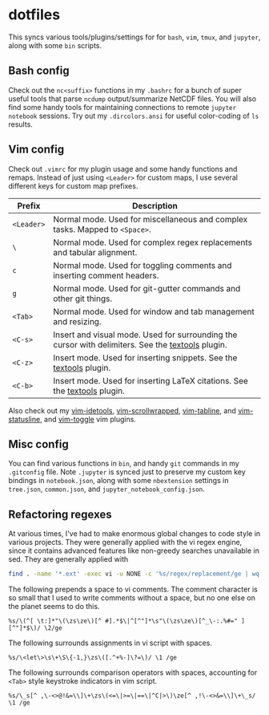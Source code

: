 # dotfiles
This syncs various tools/plugins/settings for for `bash`, `vim`, `tmux`, and `jupyter`, along with some `bin` scripts.

## Bash config
Check out the `nc<suffix>` functions in my `.bashrc` for a bunch of super useful tools that parse `ncdump` output/summarize NetCDF files. You will also find some handy tools for maintaining connections to remote `jupyter notebook` sessions.
Try out my `.dircolors.ansi` for useful color-coding of `ls` results. 

## Vim config
Check out `.vimrc` for my plugin usage and some handy functions and remaps. Instead of
just using `<Leader>` for custom maps, I use several different keys for custom
map prefixes.

| Prefix | Description |
| ---- | ---- |
| `<Leader>` | Normal mode. Used for miscellaneous and complex tasks. Mapped to `<Space>`. |
| `\` | Normal mode. Used for complex regex replacements and tabular alignment. |
| `c` | Normal mode. Used for toggling comments and inserting comment headers. |
| `g` | Normal mode. Used for git-gutter commands and other git things. |
| `<Tab>` | Normal mode. Used for window and tab management and resizing. |
| `<C-s>` | Insert and visual mode. Used for surrounding the cursor with delimiters. See the [textools](https://github.com/lukelbd/vim-textools) plugin. |
| `<C-z>` | Insert mode. Used for inserting snippets. See the [textools](https://github.com/lukelbd/vim-textools) plugin. |
| `<C-b>` | Insert mode. Used for inserting LaTeX citations. See the [textools](https://github.com/lukelbd/vim-textools) plugin. |

Also check out my [vim-idetools](https://github.com/lukelbd/vim-idetools), [vim-scrollwrapped](https://github.com/lukelbd/vim-scrollwrapped), [vim-tabline](https://github.com/lukelbd/vim-tabline), and [vim-statusline](https://github.com/lukelbd/vim-statusline), and [vim-toggle](https://github.com/lukelbd/vim-toggle) vim plugins.

## Misc config
You can find various functions in `bin`,
and handy `git` commands in my `.gitconfig` file.
Note `.jupyter` is synced just to preserve my custom key bindings in `notebook.json`, along with some `nbextension` settings in `tree.json`, `common.json`, and `jupyter_notebook_config.json`.
<!-- The `custom` folder contains custom javascript and CSS files controlled by `jupyterthemes`. -->

## Refactoring regexes
At various times, I've had to make enormous global changes to code style in various projects. They were generally applied with the vi regex engine, since it contains advanced features like non-greedy searches unavailable in sed. They are generally applied with

```sh
find . -name '*.ext' -exec vi -u NONE -c '%s/regex/replacement/ge | wq' {} \;
```

The following prepends a space to vi comments. The comment character is so small that I used to write comments without a space, but no one else on the planet seems to do this.
```vim
%s/\(^[ \t:]*"\(\zs\ze\)[^ #].*$\|^[^"]*\s"\(\zs\ze\)[^_\-:.%#=" ][^"]*$\)/ \2/ge
```

The following surrounds assignments in vi script with spaces.
```vim
%s/\<let\>\s\+\S\{-1,}\zs\([.^+%-]\?=\)/ \1 /ge
```

The following surrounds comparison operators with spaces, accounting for `<Tab>` style keystroke indicators in vim script.
```vim
%s/\_s[^ ,\-<>@!&=\\]\+\zs\(<=\|>=\|==\|^C|>\)\ze[^ ,!\-<>&=\\]\+\_s/ \1 /ge
```
